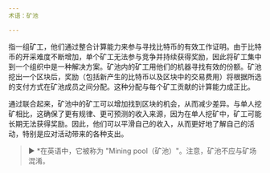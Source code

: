 ```yaml
---
术语：矿池

---
```

指一组矿工，他们通过整合计算能力来参与寻找比特币的有效工作证明。由于比特币的开采难度不断增加，单个矿工无法参与竞争并持续获得奖励，因此将矿工集中到一个组织中是一种解决方案。矿池内的矿工用他们的机器寻找有效的份额。矿池挖出一个区块后，奖励（包括新产生的比特币以及区块中的交易费用）将根据所选的支付方式在矿池成员之间分配。这种分配与每个矿工贡献的计算能力成正比。

通过联合起来，矿池中的矿工可以增加找到区块的机会，从而减少差异。与单人挖矿相比，这确保了更有规律、更可预测的收入来源，因为在单人挖矿中，矿工可能长期无法获得奖励。因此，他们可以平滑自己的收入，从而更好地了解自己的活动，特别是应对活动带来的各种支出。

> ► *在英语中，它被称为 "Mining pool（矿池）"。注意，矿池不应与矿场混淆。